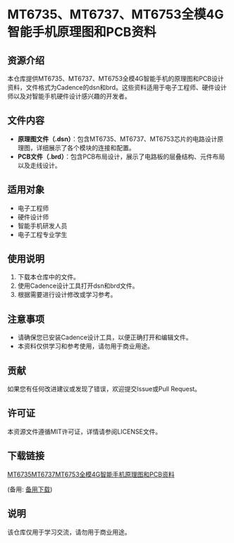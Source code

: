 # MT6735、MT6737、MT6753全模4G智能手机原理图和PCB资料

## 资源介绍

本仓库提供MT6735、MT6737、MT6753全模4G智能手机的原理图和PCB设计资料，文件格式为Cadence的dsn和brd。这些资料适用于电子工程师、硬件设计师以及对智能手机硬件设计感兴趣的开发者。

## 文件内容

- **原理图文件（.dsn）**：包含MT6735、MT6737、MT6753芯片的电路设计原理图，详细展示了各个模块的连接和配置。
- **PCB文件（.brd）**：包含PCB布局设计，展示了电路板的层叠结构、元件布局以及走线设计。

## 适用对象

- 电子工程师
- 硬件设计师
- 智能手机研发人员
- 电子工程专业学生

## 使用说明

1. 下载本仓库中的文件。
2. 使用Cadence设计工具打开dsn和brd文件。
3. 根据需要进行设计修改或学习参考。

## 注意事项

- 请确保您已安装Cadence设计工具，以便正确打开和编辑文件。
- 本资料仅供学习和参考使用，请勿用于商业用途。

## 贡献

如果您有任何改进建议或发现了错误，欢迎提交Issue或Pull Request。

## 许可证

本资源文件遵循MIT许可证，详情请参阅LICENSE文件。

## 下载链接
[MT6735MT6737MT6753全模4G智能手机原理图和PCB资料](https://pan.quark.cn/s/0cd529166c36) 

(备用: [备用下载](https://pan.baidu.com/s/1cxYeF8fK_Vs-5M5jTz5b0w?pwd=hyb2))

## 说明

该仓库仅用于学习交流，请勿用于商业用途。
